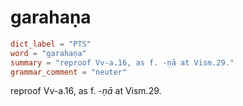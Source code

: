# garahaṇa

``` toml
dict_label = "PTS"
word = "garahaṇa"
summary = "reproof Vv-a.16, as f. -ṇā at Vism.29."
grammar_comment = "neuter"
```

reproof Vv\-a.16, as f. *\-ṇā* at Vism.29.

